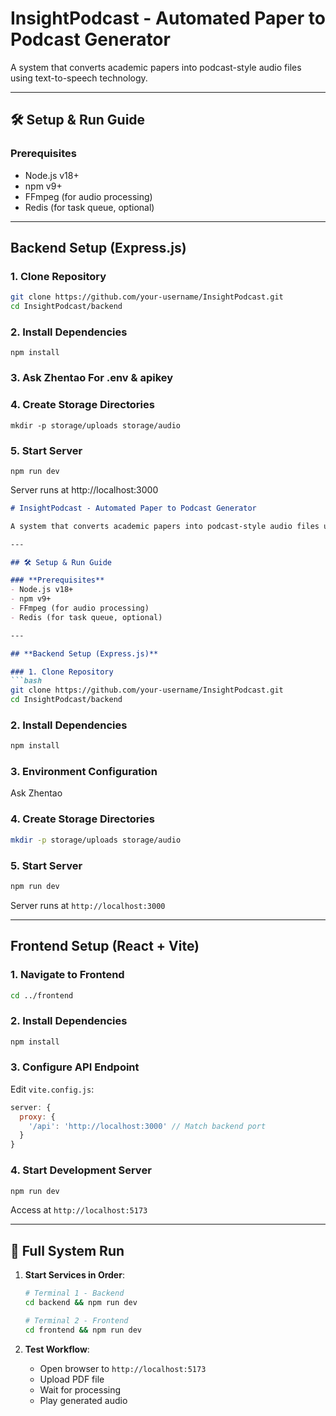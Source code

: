# InsightPodcast - Automated Paper to Podcast Generator

A system that converts academic papers into podcast-style audio files using text-to-speech technology.

---

## 🛠️ Setup & Run Guide

### **Prerequisites**
- Node.js v18+
- npm v9+
- FFmpeg (for audio processing)
- Redis (for task queue, optional)

---

## **Backend Setup (Express.js)**

### 1. Clone Repository
```bash
git clone https://github.com/your-username/InsightPodcast.git
cd InsightPodcast/backend
```

### 2. Install Dependencies
```
npm install
```

### 3. Ask Zhentao For .env & apikey

### 4. Create Storage Directories

```
mkdir -p storage/uploads storage/audio
```

### 5. Start Server

```
npm run dev
```

Server runs at http://localhost:3000













```markdown
# InsightPodcast - Automated Paper to Podcast Generator

A system that converts academic papers into podcast-style audio files using text-to-speech technology.

---

## 🛠️ Setup & Run Guide

### **Prerequisites**
- Node.js v18+
- npm v9+
- FFmpeg (for audio processing)
- Redis (for task queue, optional)

---

## **Backend Setup (Express.js)**

### 1. Clone Repository
```bash
git clone https://github.com/your-username/InsightPodcast.git
cd InsightPodcast/backend
```

### 2. Install Dependencies
```bash
npm install
```

### 3. Environment Configuration

Ask Zhentao 

### 4. Create Storage Directories
```bash
mkdir -p storage/uploads storage/audio
```

### 5. Start Server
```bash
npm run dev
```
Server runs at `http://localhost:3000`

---

## **Frontend Setup (React + Vite)**

### 1. Navigate to Frontend
```bash
cd ../frontend
```

### 2. Install Dependencies
```bash
npm install
```

### 3. Configure API Endpoint
Edit `vite.config.js`:
```javascript
server: {
  proxy: {
    '/api': 'http://localhost:3000' // Match backend port
  }
}
```

### 4. Start Development Server
```bash
npm run dev
```
Access at `http://localhost:5173`

---

## 🚀 Full System Run
1. **Start Services in Order**:
   ```bash
   # Terminal 1 - Backend
   cd backend && npm run dev
   
   # Terminal 2 - Frontend 
   cd frontend && npm run dev
   ```

2. **Test Workflow**:
   - Open browser to `http://localhost:5173`
   - Upload PDF file
   - Wait for processing
   - Play generated audio
